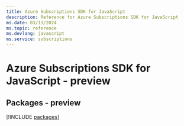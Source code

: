 ```yaml
---
title: Azure Subscriptions SDK for JavaScript
description: Reference for Azure Subscriptions SDK for JavaScript
ms.date: 03/13/2024
ms.topic: reference
ms.devlang: javascript
ms.service: subscriptions
---
```

# Azure Subscriptions SDK for JavaScript - preview
## Packages - preview
[!INCLUDE [packages](subscriptions-index.md)]